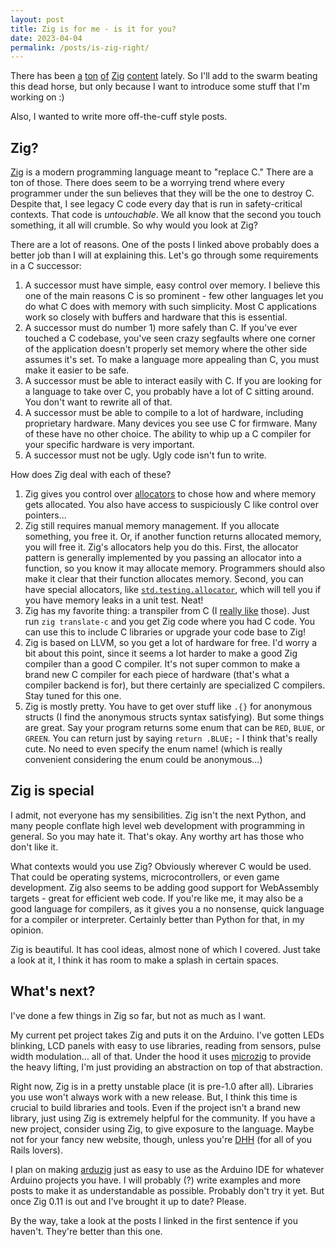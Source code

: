 ```yaml
---
layout: post
title: Zig is for me - is it for you?
date: 2023-04-04
permalink: /posts/is-zig-right/
---
```


There has been [a](https://matklad.github.io/2023/03/26/zig-and-rust.html) [ton](https://www.openmymind.net/Zig-Quirks/) [of](https://www.infoworld.com/article/3689648/meet-the-zig-programming-language.html) [Zig](https://zackoverflow.dev/writing/unsafe-rust-vs-zig/) [content](https://kristoff.it/blog/zig-multi-sequence-for-loops/) lately. So I'll add to the swarm beating this dead horse, but only because I want to introduce some stuff that I'm working on :)

Also, I wanted to write more off-the-cuff style posts.

## Zig?

[Zig](https://ziglang.org/) is a modern programming language meant to "replace C." There are a ton of those. There does seem to be a worrying trend where every programmer under the sun believes that they will be the one to destroy C. Despite that, I see legacy C code every day that is run in safety-critical contexts. That code is *untouchable*. We all know that the second you touch something, it all will crumble. So why would you look at Zig?

There are a lot of reasons. One of the posts I linked above probably does a better job than I will at explaining this. Let's go through some requirements in a C successor:

1. A successor must have simple, easy control over memory. I believe this one of the main reasons C is so prominent - few other languages let you do what C does with memory with such simplicity. Most C applications work so closely with buffers and hardware that this is essential.
2. A successor must do number 1) more safely than C. If you've ever touched a C codebase, you've seen crazy segfaults where one corner of the application doesn't properly set memory where the other side assumes it's set. To make a language more appealing than C, you must make it easier to be safe.
3. A successor must be able to interact easily with C. If you are looking for a language to take over C, you probably have a lot of C sitting around. You don't want to rewrite all of that.
4. A successor must be able to compile to a lot of hardware, including proprietary hardware. Many devices you see use C for firmware. Many of these have no other choice. The ability to whip up a C compiler for your specific hardware is very important.
5. A successor must not be ugly. Ugly code isn't fun to write.

How does Zig deal with each of these?

1. Zig gives you control over [allocators](https://ziglang.org/documentation/master/std/#A;std:mem.Allocator) to chose how and where memory gets allocated. You also have access to suspiciously C like control over pointers...
2. Zig still requires manual memory management. If you allocate something, you free it. Or, if another function returns allocated memory, you will free it. Zig's allocators help you do this. First, the allocator pattern is generally implemented by you passing an allocator into a function, so you know it may allocate memory. Programmers should also make it clear that their function allocates memory. Second, you can have special allocators, like [`std.testing.allocator`](https://ziglang.org/documentation/master/std/#A;std:testing.allocator), which will tell you if you have memory leaks in a unit test. Neat!
3. Zig has my favorite thing: a transpiler from C (I [really like](https://etyp.dev/posts/art-of-transpilers/) those). Just run `zig translate-c` and you get Zig code where you had C code. You can use this to include C libraries or upgrade your code base to Zig!
4. Zig is based on LLVM, so you get a lot of hardware for free. I'd worry a bit about this point, since it seems a lot harder to make a good Zig compiler than a good C compiler. It's not super common to make a brand new C compiler for each piece of hardware (that's what a compiler backend is for), but there certainly are specialized C compilers. Stay tuned for this one.
5. Zig is mostly pretty. You have to get over stuff like `.{}` for anonymous structs (I find the anonymous structs syntax satisfying). But some things are great. Say your program returns some enum that can be `RED`, `BLUE`, or `GREEN`. You can return just by saying `return .BLUE;` - I think that's really cute. No need to even specify the enum name! (which is really convenient considering the enum could be anonymous...)

## Zig is special

I admit, not everyone has my sensibilities. Zig isn't the next Python, and many people conflate high level web development with programming in general. So you may hate it. That's okay. Any worthy art has those who don't like it.

What contexts would you use Zig? Obviously wherever C would be used. That could be operating systems, microcontrollers, or even game development. Zig also seems to be adding good support for WebAssembly targets - great for efficient web code. If you're like me, it may also be a good language for compilers, as it gives you a no nonsense, quick language for a compiler or interpreter. Certainly better than Python for that, in my opinion.

Zig is beautiful. It has cool ideas, almost none of which I covered. Just take a look at it, I think it has room to make a splash in certain spaces.

## What's next?

I've done a few things in Zig so far, but not as much as I want.

My current pet project takes Zig and puts it on the Arduino. I've gotten LEDs blinking, LCD panels with easy to use libraries, reading from sensors, pulse width modulation... all of that. Under the hood it uses [microzig](https://github.com/ZigEmbeddedGroup/microzig) to provide the heavy lifting, I'm just providing an abstraction on top of that abstraction.

Right now, Zig is in a pretty unstable place (it is pre-1.0 after all). Libraries you use won't always work with a new release. But, I think this time is crucial to build libraries and tools. Even if the project isn't a brand new library, just using Zig is extremely helpful for the community. If you have a new project, consider using Zig, to give exposure to the language. Maybe not for your fancy new website, though, unless you're [DHH](https://dhh.dk/) (for all of you Rails lovers).

I plan on making [arduzig](https://github.com/evantypanski/arduzig) just as easy to use as the Arduino IDE for whatever Arduino projects you have. I will probably (?) write examples and more posts to make it as understandable as possible. Probably don't try it yet. But once Zig 0.11 is out and I've brought it up to date? Please.

By the way, take a look at the posts I linked in the first sentence if you haven't. They're better than this one.
